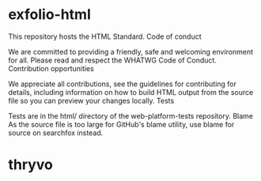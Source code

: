 # exfolio-html
 
This repository hosts the HTML Standard.
Code of conduct

We are committed to providing a friendly, safe and welcoming environment for all. Please read and respect the WHATWG Code of Conduct.
Contribution opportunities

We appreciate all contributions, see the guidelines for contributing for details, including information on how to build HTML output from the source file so you can preview your changes locally.
Tests

Tests are in the html/ directory of the web-platform-tests repository.
Blame
As the source file is too large for GitHub's blame utility, use blame for source on searchfox instead.
# thryvo
